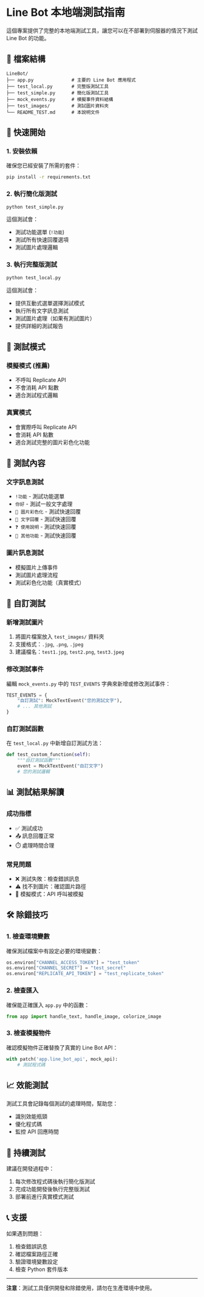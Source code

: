 # Line Bot 本地端測試指南

這個專案提供了完整的本地端測試工具，讓您可以在不部署到伺服器的情況下測試 Line Bot 的功能。

## 📁 檔案結構

```
LineBot/
├── app.py              # 主要的 Line Bot 應用程式
├── test_local.py       # 完整版測試工具
├── test_simple.py      # 簡化版測試工具
├── mock_events.py      # 模擬事件資料結構
├── test_images/        # 測試圖片資料夾
└── README_TEST.md      # 本說明文件
```

## 🚀 快速開始

### 1. 安裝依賴

確保您已經安裝了所需的套件：

```bash
pip install -r requirements.txt
```

### 2. 執行簡化版測試

```bash
python test_simple.py
```

這個測試會：
- 測試功能選單 (`!功能`)
- 測試所有快速回覆選項
- 測試圖片處理邏輯

### 3. 執行完整版測試

```bash
python test_local.py
```

這個測試會：
- 提供互動式選單選擇測試模式
- 執行所有文字訊息測試
- 測試圖片處理（如果有測試圖片）
- 提供詳細的測試報告

## 🧪 測試模式

### 模擬模式 (推薦)
- 不呼叫 Replicate API
- 不會消耗 API 點數
- 適合測試程式邏輯

### 真實模式
- 會實際呼叫 Replicate API
- 會消耗 API 點數
- 適合測試完整的圖片彩色化功能

## 📝 測試內容

### 文字訊息測試
- `!功能` - 測試功能選單
- `你好` - 測試一般文字處理
- `📸 圖片彩色化` - 測試快速回覆
- `💬 文字回覆` - 測試快速回覆
- `❓ 使用說明` - 測試快速回覆
- `🔧 其他功能` - 測試快速回覆

### 圖片訊息測試
- 模擬圖片上傳事件
- 測試圖片處理流程
- 測試彩色化功能（真實模式）

## 🔧 自訂測試

### 新增測試圖片
1. 將圖片檔案放入 `test_images/` 資料夾
2. 支援格式：`.jpg`, `.png`, `.jpeg`
3. 建議檔名：`test1.jpg`, `test2.png`, `test3.jpeg`

### 修改測試事件
編輯 `mock_events.py` 中的 `TEST_EVENTS` 字典來新增或修改測試事件：

```python
TEST_EVENTS = {
    "自訂測試": MockTextEvent("您的測試文字"),
    # ... 其他測試
}
```

### 自訂測試函數
在 `test_local.py` 中新增自訂測試方法：

```python
def test_custom_function(self):
    """自訂測試函數"""
    event = MockTextEvent("自訂文字")
    # 您的測試邏輯
```

## 📊 測試結果解讀

### 成功指標
- ✅ 測試成功
- 📤 訊息回覆正常
- ⏱️ 處理時間合理

### 常見問題
- ❌ 測試失敗：檢查錯誤訊息
- ⚠️ 找不到圖片：確認圖片路徑
- 🔧 模擬模式：API 呼叫被模擬

## 🛠️ 除錯技巧

### 1. 檢查環境變數
確保測試檔案中有設定必要的環境變數：
```python
os.environ["CHANNEL_ACCESS_TOKEN"] = "test_token"
os.environ["CHANNEL_SECRET"] = "test_secret"
os.environ["REPLICATE_API_TOKEN"] = "test_replicate_token"
```

### 2. 檢查匯入
確保能正確匯入 `app.py` 中的函數：
```python
from app import handle_text, handle_image, colorize_image
```

### 3. 檢查模擬物件
確認模擬物件正確替換了真實的 Line Bot API：
```python
with patch('app.line_bot_api', mock_api):
    # 測試程式碼
```

## 📈 效能測試

測試工具會記錄每個測試的處理時間，幫助您：
- 識別效能瓶頸
- 優化程式碼
- 監控 API 回應時間

## 🔄 持續測試

建議在開發過程中：
1. 每次修改程式碼後執行簡化版測試
2. 完成功能開發後執行完整版測試
3. 部署前進行真實模式測試

## 📞 支援

如果遇到問題：
1. 檢查錯誤訊息
2. 確認檔案路徑正確
3. 驗證環境變數設定
4. 檢查 Python 套件版本

---

**注意**：測試工具僅供開發和除錯使用，請勿在生產環境中使用。
